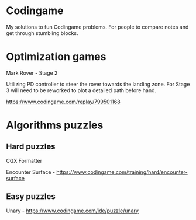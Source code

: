 # Codingame
My solutions to fun Codingame problems. For people to compare notes and get through stumbling blocks.

# Optimization games
Mark Rover - Stage 2

Utilizing PD controller to steer the rover towards the landing zone.
For Stage 3 will need to be reworked to plot a detailed path before hand.

https://www.codingame.com/replay/799501168

# Algorithms puzzles
## Hard puzzles 

CGX Formatter

Encounter Surface - https://www.codingame.com/training/hard/encounter-surface

## Easy puzzles
Unary - https://www.codingame.com/ide/puzzle/unary
